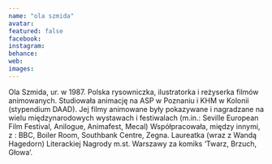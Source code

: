 ```yaml
---
name: "ola szmida"
avatar: 
featured: false
facebook: 
instagram: 
behance: 
web:
images:
---
```

Ola Szmida, ur. w 1987. Polska rysowniczka, ilustratorka i reżyserka filmów animowanych. Studiowała animację na ASP w Poznaniu i KHM w Kolonii (stypendium DAAD). Jej filmy animowane były pokazywane i nagradzane na wielu międzynarodowych wystawach i festiwalach (m.in.: Seville European Film Festival, Anilogue, Animafest, Mecal) Współpracowała, między innymi, z : BBC, Boiler Room, Southbank Centre, Zegna. Laureatka (wraz z Wandą Hagedorn) Literackiej Nagrody m.st. Warszawy za komiks ‘Twarz, Brzuch, Głowa’.



